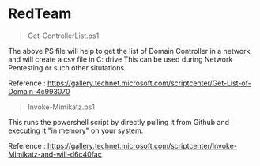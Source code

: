 # RedTeam

> Get-ControllerList.ps1 

The above PS file will help to get the list of Domain Controller in a network, and will create a csv file in C: drive
This can be used during Network Pentesting or such other situtations.

Reference : https://gallery.technet.microsoft.com/scriptcenter/Get-List-of-Domain-4c993070

> Invoke-Mimikatz.ps1 

This runs the powershell script by directly pulling it from Github and executing it "in memory" on your system.

Reference : https://gallery.technet.microsoft.com/scriptcenter/Invoke-Mimikatz-and-will-d6c40fac
